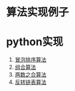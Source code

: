 # 算法实现例子

# python实现

1. [冒泡排序算法](/files/pys/algorithm/bubble.py)
2. [组合算法](/files/pys/algorithm/combine.py)
3. [两数之合算法](/files/pys/algorithm/two-sum.py)
4. [反转链表算法](/files/pys/algorithm/reverse-linked-list.py)